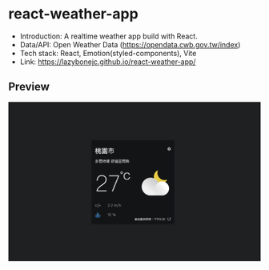 # react-weather-app
* Introduction: A realtime weather app build with React.
* Data/API: Open Weather Data (https://opendata.cwb.gov.tw/index)
* Tech stack: React, Emotion(styled-components), Vite
* Link: https://lazybonejc.github.io/react-weather-app/
## Preview
![GITHUB](https://github.com/LazyBoneJC/react-weather-app/blob/main/readme_pics/react_weather_app.png)
